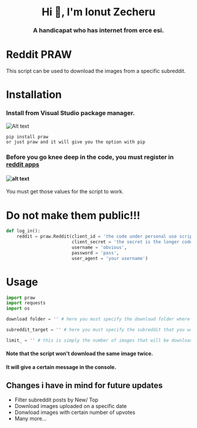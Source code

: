<h1 align="center">Hi 👋, I'm Ionut Zecheru</h1>
<h3 align="center">A handicapat who has internet from erce esi.</h3>

# Reddit PRAW

This script can be used to download the images from a specific subreddit.

# Installation


### Install from Visual Studio package manager.
![Alt text](https://i.imgur.com/EBh6hMR.png)

```bash
pip install praw
or just praw and it will give you the option with pip
```

### Before you go knee deep in the code, you must register in [reddit apps](https://www.reddit.com/prefs/apps)
#### ![alt text](https://i.imgur.com/p6ZUIOe.png)
You must get those values for the script to work.
# Do not make them public!!!
```python
def log_in():
    reddit = praw.Reddit(client_id = 'the code under personal use script',
                         client_secret = 'the secret is the longer code',
                         username = 'obvious',
                         password = 'pass',
                         user_agent = 'your username')
```
# Usage

```python
import praw
import requests
import os

download folder = '' # here you must specify the download folder where the images will go

subreddit_target = '' # here you must specify the subreddit that you want to take images from

limit_ = '' # this is simply the number of images that will be downloaded
```
#### Note that the script won't download the same image twice.
#### It will give a certain message in the console.

## Changes i have in mind for future updates
* Filter subreddit posts by New/ Top
* Download images uploaded on a specific date
* Donwload images with certain number of upvotes
* Many more...





